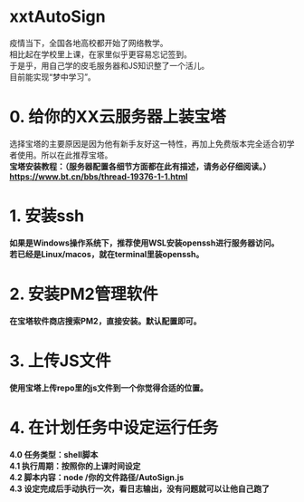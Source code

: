 # xxtAutoSign

疫情当下，全国各地高校都开始了网络教学。
<br>相比起在学校里上课，在家里似乎更容易忘记签到。<br>
于是乎，用自己学的皮毛服务器和JS知识整了一个活儿。<br>
目前能实现“梦中学习”。


# 0. 给你的XX云服务器上装宝塔<br>
选择宝塔的主要原因是因为他有新手友好这一特性，再加上免费版本完全适合初学者使用。所以在此推荐宝塔。<br>
<b>宝塔安装教程：（服务器配置各细节方面都在此有描述，请务必仔细阅读。）<b>https://www.bt.cn/bbs/thread-19376-1-1.html


# 1. 安装ssh<br>
如果是Windows操作系统下，推荐使用WSL安装openssh进行服务器访问。<br>
若已经是Linux/macos，就在terminal里装openssh。

# 2. 安装PM2管理软件<br>
在宝塔软件商店搜索PM2，直接安装。默认配置即可。

# 3. 上传JS文件<br>
使用宝塔上传repo里的js文件到一个你觉得合适的位置。<br>

# 4. 在计划任务中设定运行任务<br>
  4.0   任务类型：shell脚本<br>
  4.1   执行周期：按照你的上课时间设定<br>
  4.2   脚本内容：node /你的文件路径/AutoSign.js<br>
  4.3   设定完成后手动执行一次，看日志输出，没有问题就可以让他自己跑了<br>
